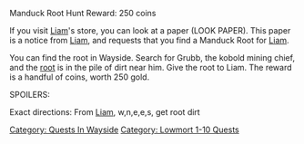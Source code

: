 Manduck Root Hunt Reward: 250 coins

If you visit [Liam](Liam "wikilink")'s store, you can look at a paper
(LOOK PAPER). This paper is a notice from [Liam](Liam "wikilink"), and
requests that you find a Manduck Root for [Liam](Liam "wikilink").

You can find the root in Wayside. Search for Grubb, the kobold mining
chief, and the [root](Funky_Root "wikilink") is in the pile of dirt near
him. Give the root to Liam. The reward is a handful of coins, worth 250
gold.

SPOILERS:

Exact directions: From [Liam](Liam "wikilink"), w,n,e,e,s, get root dirt

[Category: Quests In Wayside](Category:_Quests_In_Wayside "wikilink")
[Category: Lowmort 1-10
Quests](Category:_Lowmort_1-10_Quests "wikilink")
